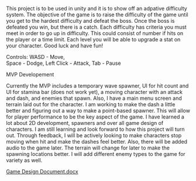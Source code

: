 This project is to be used in unity and it is to show off an adpative difficulty system.
The objective of the game is to raise the difficulty of the game until you get to the hardest difficulty and defeat the boss. 
Once the boss is defeated you win, but there is a catch.
Each difficulty has criteria you must meet in order to go up in difficulty.
This could consist of number if hits on the player or a time limit. 
Each level you will be able to upgrade a stat on your character.
Good luck and have fun!

Controls:
WASD - Move, 	
Space - Dodge, 
Left Click - Attack, 
Tab - Pause

MVP Developement

Currently the MVP includes a temporary wave spawner, UI for hit count and UI for stamina bar (does not work yet), a moving character with an attack and dash, and enemies that spawn.
Also, I have a main menu screen and terrain laid out for the character. 
I am working to make the dash a little better and figuring out a way to make a point-based spawner. This will allow for player performance to be the key aspect of the game.
I have learned a lot about 2D development, spawners and over all game design of characters. I am still learning and look forward to how this project will turn out. 
Through feedback, I will be actively looking to make characters stop moving when hit and make the dashes feel better. Also, there will be added audio to the game later. 
The terrain will change for later to make the spawning locations better. I will add different enemy types to the game for variety as well. 

[Game Design Document.docx](https://github.com/user-attachments/files/18917411/Game.Design.Document.docx)

